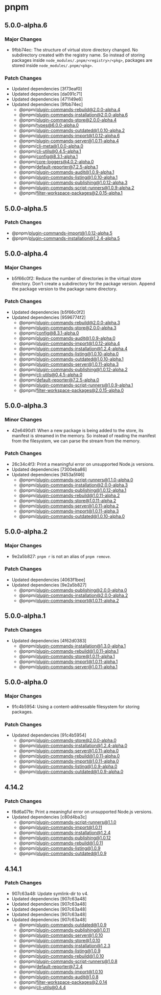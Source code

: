 # pnpm

## 5.0.0-alpha.6

### Major Changes

- 9fbb74ec: The structure of virtual store directory changed. No subdirectory created with the registry name.
  So instead of storing packages inside `node_modules/.pnpm/<registry>/<pkg>`, packages are stored
  inside `node_modules/.pnpm/<pkg>`.

### Patch Changes

- Updated dependencies [3f73eaf0]
- Updated dependencies [da091c71]
- Updated dependencies [471149e6]
- Updated dependencies [9fbb74ec]
  - @pnpm/plugin-commands-rebuild@2.0.0-alpha.4
  - @pnpm/plugin-commands-installation@2.0.0-alpha.6
  - @pnpm/plugin-commands-store@2.0.0-alpha.4
  - @pnpm/types@6.0.0-alpha.0
  - @pnpm/plugin-commands-outdated@1.0.10-alpha.2
  - @pnpm/plugin-commands-import@1.0.12-alpha.6
  - @pnpm/plugin-commands-server@1.0.11-alpha.4
  - @pnpm/cli-meta@1.0.0-alpha.0
  - @pnpm/cli-utils@0.4.5-alpha.1
  - @pnpm/config@8.3.1-alpha.1
  - @pnpm/core-loggers@4.0.2-alpha.0
  - @pnpm/default-reporter@7.2.5-alpha.1
  - @pnpm/plugin-commands-audit@1.0.9-alpha.1
  - @pnpm/plugin-commands-listing@1.0.10-alpha.1
  - @pnpm/plugin-commands-publishing@1.0.12-alpha.3
  - @pnpm/plugin-commands-script-runners@1.0.9-alpha.2
  - @pnpm/filter-workspace-packages@2.0.15-alpha.1

## 5.0.0-alpha.5

### Patch Changes

- @pnpm/plugin-commands-import@1.0.12-alpha.5
- @pnpm/plugin-commands-installation@1.2.4-alpha.5

## 5.0.0-alpha.4

### Major Changes

- b5f66c0f2: Reduce the number of directories in the virtual store directory. Don't create a subdirectory for the package version. Append the package version to the package name directory.

### Patch Changes

- Updated dependencies [b5f66c0f2]
- Updated dependencies [9596774f2]
  - @pnpm/plugin-commands-rebuild@2.0.0-alpha.3
  - @pnpm/plugin-commands-store@2.0.0-alpha.3
  - @pnpm/config@8.3.1-alpha.0
  - @pnpm/plugin-commands-audit@1.0.9-alpha.0
  - @pnpm/plugin-commands-import@1.0.12-alpha.4
  - @pnpm/plugin-commands-installation@1.2.4-alpha.4
  - @pnpm/plugin-commands-listing@1.0.10-alpha.0
  - @pnpm/plugin-commands-outdated@1.0.10-alpha.1
  - @pnpm/plugin-commands-server@1.0.11-alpha.3
  - @pnpm/plugin-commands-publishing@1.0.12-alpha.2
  - @pnpm/cli-utils@0.4.5-alpha.0
  - @pnpm/default-reporter@7.2.5-alpha.0
  - @pnpm/plugin-commands-script-runners@1.0.9-alpha.1
  - @pnpm/filter-workspace-packages@2.0.15-alpha.0

## 5.0.0-alpha.3

### Minor Changes

- 42e6490d1: When a new package is being added to the store, its manifest is streamed in the memory. So instead of reading the manifest from the filesystem, we can parse the stream from the memory.

### Patch Changes

- 26c34c4f3: Print a meaningful error on unsupported Node.js versions.
- Updated dependencies [7300eba86]
- Updated dependencies [f453a5f46]
  - @pnpm/plugin-commands-script-runners@1.1.0-alpha.0
  - @pnpm/plugin-commands-installation@2.0.0-alpha.3
  - @pnpm/plugin-commands-publishing@1.0.12-alpha.1
  - @pnpm/plugin-commands-rebuild@1.0.11-alpha.2
  - @pnpm/plugin-commands-store@1.0.11-alpha.2
  - @pnpm/plugin-commands-server@1.0.11-alpha.2
  - @pnpm/plugin-commands-import@1.0.11-alpha.3
  - @pnpm/plugin-commands-outdated@1.0.10-alpha.0

## 5.0.0-alpha.2

### Major Changes

- 9e2a5b827: `pnpm r` is not an alias of `pnpm remove`.

### Patch Changes

- Updated dependencies [4063f1bee]
- Updated dependencies [9e2a5b827]
  - @pnpm/plugin-commands-publishing@2.0.0-alpha.0
  - @pnpm/plugin-commands-installation@2.0.0-alpha.2
  - @pnpm/plugin-commands-import@1.0.11-alpha.2

## 5.0.0-alpha.1

### Patch Changes

- Updated dependencies [4f62d0383]
  - @pnpm/plugin-commands-installation@1.3.0-alpha.1
  - @pnpm/plugin-commands-rebuild@1.0.11-alpha.1
  - @pnpm/plugin-commands-store@1.0.11-alpha.1
  - @pnpm/plugin-commands-import@1.0.11-alpha.1
  - @pnpm/plugin-commands-server@1.0.11-alpha.1

## 5.0.0-alpha.0

### Major Changes

- 91c4b5954: Using a content-addressable filesystem for storing packages.

### Patch Changes

- Updated dependencies [91c4b5954]
  - @pnpm/plugin-commands-store@2.0.0-alpha.0
  - @pnpm/plugin-commands-installation@1.2.4-alpha.0
  - @pnpm/plugin-commands-server@1.0.11-alpha.0
  - @pnpm/plugin-commands-rebuild@1.0.11-alpha.0
  - @pnpm/plugin-commands-import@1.0.11-alpha.0
  - @pnpm/plugin-commands-listing@1.0.9-alpha.0
  - @pnpm/plugin-commands-outdated@1.0.9-alpha.0

## 4.14.2

### Patch Changes

- f8d6a07fe: Print a meaningful error on unsupported Node.js versions.
- Updated dependencies [c80d4ba3c]
  - @pnpm/plugin-commands-script-runners@1.1.0
  - @pnpm/plugin-commands-import@1.0.11
  - @pnpm/plugin-commands-installation@1.2.4
  - @pnpm/plugin-commands-publishing@1.0.12
  - @pnpm/plugin-commands-rebuild@1.0.11
  - @pnpm/plugin-commands-listing@1.0.9
  - @pnpm/plugin-commands-outdated@1.0.9

## 4.14.1

### Patch Changes

- 907c63a48: Update symlink-dir to v4.
- Updated dependencies [907c63a48]
- Updated dependencies [907c63a48]
- Updated dependencies [907c63a48]
- Updated dependencies [907c63a48]
- Updated dependencies [907c63a48]
  - @pnpm/plugin-commands-outdated@1.0.9
  - @pnpm/plugin-commands-publishing@1.0.11
  - @pnpm/plugin-commands-server@1.0.10
  - @pnpm/plugin-commands-store@1.0.10
  - @pnpm/plugin-commands-installation@1.2.3
  - @pnpm/plugin-commands-listing@1.0.9
  - @pnpm/plugin-commands-rebuild@1.0.10
  - @pnpm/plugin-commands-script-runners@1.0.8
  - @pnpm/default-reporter@7.2.4
  - @pnpm/plugin-commands-import@1.0.10
  - @pnpm/plugin-commands-audit@1.0.8
  - @pnpm/filter-workspace-packages@2.0.14
  - @pnpm/cli-utils@0.4.4
